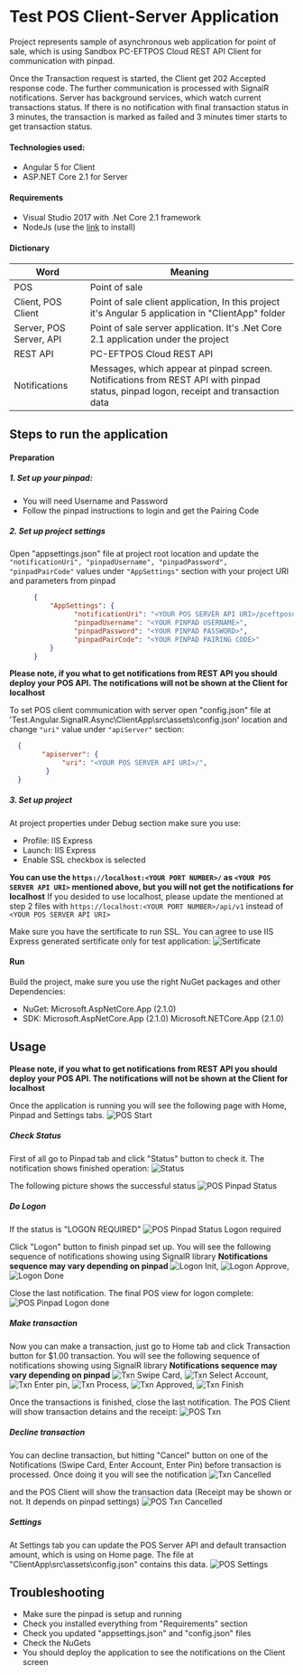 ﻿# __Test POS Client-Server Application__

Project represents sample of asynchronous web application for point of sale, which is using Sandbox PC-EFTPOS Cloud REST API Client for communication with pinpad.

Once the Transaction request is started, the Client get 202 Accepted response code. The further communication is processed with SignalR notifications. Server has background services, which watch current transactions status. If there is no notification with final transaction status in 3 minutes, the transaction is marked as failed and 3 minutes timer starts to get transaction status.

#### Technologies used:
- Angular 5 for Client
- ASP.NET Core 2.1 for Server

#### Requirements
- Visual Studio 2017 with .Net Core 2.1 framework
- NodeJs (use the [link](https://nodejs.org/en/download/) to install)

#### Dictionary
|         Word            |                               Meaning                                 |
| ------------------------|-----------------------------------------------------------------------|
| POS                     | Point of sale                                                         |
| Client, POS Client      | Point of sale client application, In this project it's Angular 5 application in "ClientApp" folder |
| Server, POS Server, API | Point of sale server application. It's .Net Core 2.1 application under the  project|
| REST API                | PC-EFTPOS Cloud REST API                                              |
| Notifications           | Messages, which appear at pinpad screen. Notifications from REST API with pinpad status, pinpad logon, receipt and transaction data                               |

## __Steps to run the application__
#### Preparation
##### 1. Set up your pinpad:
* You will need Username and Password
* Follow the pinpad instructions to login and get the Pairing Code
##### 2. Set up project settings
Open "appsettings.json" file at project root location and update the ```"notificationUri", "pinpadUsername", "pinpadPassword", "pinpadPairCode"``` values under ```"AppSettings"``` section with your project URI and parameters from pinpad 
```json
      {
	      "AppSettings": {
				"notificationUri": "<YOUR POS SERVER API URI>/pceftposnotify/{{session}}/{{type}}",
				"pinpadUsername": "<YOUR PINPAD USERNAME>",
				"pinpadPassword": "<YOUR PINPAD PASSWORD>",
				"pinpadPairCode": "<YOUR PINPAD PAIRING CODE>"
          }
      }
```
        
__Please note, if you what to get notifications from REST API you should deploy your POS API. The notifications will not be shown at the Client for localhost__
     
To set POS client communication with server open "config.json" file at 'Test.Angular.SignalR.Async\ClientApp\src\assets\config.json' location and change ```"uri"``` value under ```"apiServer"``` section:
 ```json
   {
         "apiserver": {
              "uri": "<YOUR POS SERVER API URI>/",
          }
   }
```

##### 3. Set up project
At project properties under Debug section make sure you use:
* Profile: IIS Express
* Launch: IIS Express
* Enable SSL checkbox is selected
    
__You can use the ```https://localhost:<YOUR PORT NUMBER>/``` as ```<YOUR POS SERVER API URI>``` mentioned above, but you will not get the notifications for localhost__
If you desided to use localhost, please update the mentioned at step 2 files with ```https://localhost:<YOUR PORT NUMBER>/api/v1``` instead of ```<YOUR POS SERVER API URI>```

Make sure you have the sertificate to run SSL. You can agree to use IIS Express generated sertificate only for test application:
![Sertificate](Docs/sertificate.png)

#### Run
Build the project, make sure you use the right NuGet packages and other Dependencies:
* NuGet:
    Microsoft.AspNetCore.App (2.1.0)
* SDK:
    Microsoft.AspNetCore.App (2.1.0)
    Microsoft.NETCore.App (2.1.0)

## __Usage__
__Please note, if you what to get notifications from REST API you should deploy your POS API. The notifications will not be shown at the Client for localhost__

Once the application is running you will see the following page with Home, Pinpad and Settings tabs.
![POS Start](Docs/pos_txn.png)

##### Check Status
First of all go to Pinpad tab and click "Status" button to check it. The notification shows finished operation:
![Status](Docs/notification_status.png)

The following picture shows the successful status
![POS Pinpad Status](Docs/pos_pinpad_status.png)

##### Do Logon
If the status is "LOGON REQUIRED"
![POS Pinpad Status Logon required](Docs/pos_logon_required.png)

Click "Logon" button to finish pinpad set up. You will see the following sequence of notifications showing using SignalR library
__Notifications sequence may vary depending on pinpad__
![Logon Init](Docs/notification_logon.png),   ![Logon Approve](Docs/notification_approve.png),   ![Logon Done](Docs/notification_logon_done.png)

Close the last notification. The final POS view for logon complete:
![POS Pinpad Logon done](Docs/pos_logon_done.png)

##### Make transaction
Now you can make a transaction, just go to Home tab and click Transaction button for $1.00 transaction. You will see the following sequence of notifications showing using SignalR library
__Notifications sequence may vary depending on pinpad__
![Txn Swipe Card](Docs/notification_swipe_card.png), ![Txn Select Account](Docs/notification_enter_acc.png), ![Txn Enter pin](Docs/notification_enter_pin.png), ![Txn Process](Docs/notification_wait.png), ![Txn Approved](Docs/notification_approve.png), ![Txn Finish](Docs/notification_finish.png)

Once the transactions is finished, close the last notification. The POS Client will show transaction detains and the receipt:
![POS Txn](Docs/pos_txn_done.png)

##### Decline transaction
You can decline transaction, but hitting "Cancel" button on one of the Notifications (Swipe Card, Enter Account, Enter Pin) before transaction is processed. Once doing it you will see the notification 
![Txn Cancelled](Docs/notification_txn_cancelled.png)

and the POS Client will show the transaction data (Receipt may be shown or not. It depends on pinpad settings)
![POS Txn Cancelled](Docs/pos_txn_cancelled.png)

##### Settings
At Settings tab you can update the POS Server API and default transaction amount, which is using on Home page. The file at "ClientApp\src\assets\config.json" contains this data.
![POS Settings](Docs/pos_settings.png)

## __Troubleshooting__
* Make sure the pinpad is setup and running
* Check you installed everything from "Requirements" section
* Check you updated "appsettings.json" and "config.json" files
* Check the NuGets
* You should deploy the application to see the notifications on the Client screen